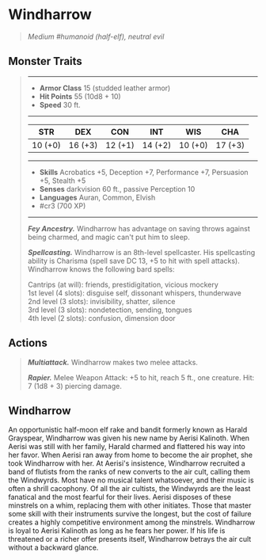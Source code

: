 # Windharrow
>*Medium #humanoid (half-elf), neutral evil*
## Monster Traits
>___
>- **Armor Class** 15 (studded leather armor)
>- **Hit Points** 55 (10d8 + 10)
>- **Speed** 30 ft.
>___
>|STR|DEX|CON|INT|WIS|CHA|
>|:---:|:---:|:---:|:---:|:---:|:---:|
>|10 (+0)|16 (+3)|12 (+1)|14 (+2)|10 (+0)|17 (+3)|
>___
>- **Skills** Acrobatics +5, Deception +7, Performance +7, Persuasion +5, Stealth +5
>- **Senses** darkvision 60 ft., passive Perception 10
>- **Languages** Auran, Common, Elvish
>- #cr3 (700 XP)
>___
>***Fey Ancestry.*** Windharrow has advantage on saving throws against being charmed, and magic can't put him to sleep.  
>
>***Spellcasting.*** Windharrow is an 8th-level spellcaster. His spellcasting ability is Charisma (spell save DC 13, +5 to hit with spell attacks). Windharrow knows the following bard spells:  
>
>Cantrips (at will): friends, prestidigitation, vicious mockery  
>1st level (4 slots): disguise self, dissonant whispers, thunderwave  
>2nd level (3 slots): invisibility, shatter, silence  
>3rd level (3 slots): nondetection, sending, tongues  
>4th level (2 slots): confusion, dimension door  
>
## Actions
>***Multiattack.*** Windharrow makes two melee attacks.  
>
>***Rapier.*** Melee Weapon Attack: +5 to hit, reach 5 ft., one creature. Hit: 7 (1d8 + 3) piercing damage.
## Windharrow
An opportunistic half-moon elf rake and bandit formerly known as Harald Grayspear, Windharrow was given his new name by Aerisi Kalinoth. When Aerisi was still with her family, Harald charmed and flattered his way into her favor. When Aerisi ran away from home to become the air prophet, she took Windharrow with her.
At Aerisi's insistence, Windharrow recruited a band of flutists from the ranks of new converts to the air cult, calling them the Windwyrds. Most have no musical talent whatsoever, and their music is often a shrill cacophony. Of all the air cultists, the Windwyrds are the least fanatical and the most fearful for their lives. Aerisi disposes of these minstrels on a whim, replacing them with other initiates. Those that master some skill with their instruments survive the longest, but the cost of failure creates a highly competitive environment among the minstrels.
Windharrow is loyal to Aerisi Kalinoth as long as he fears her power. If his life is threatened or a richer offer presents itself, Windharrow betrays the air cult without a backward glance.